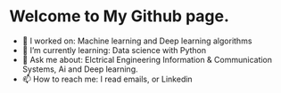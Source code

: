 # Welcome to My Github page.

- 🔭 I worked on: Machine learning and Deep learning algorithms
- 🌱 I’m currently learning: Data science with Python
- 💬 Ask me about: Elctrical Engineering Information & Communication Systems, Ai and Deep learning.
- 📫 How to reach me: I read emails, or Linkedin
